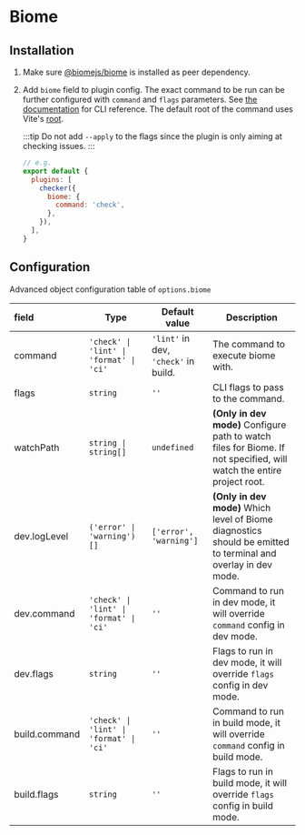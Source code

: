 # Biome

## Installation

1. Make sure [@biomejs/biome](https://www.npmjs.com/package/@biomejs/biome) is installed as peer dependency.

2. Add `biome` field to plugin config. The exact command to be run can be further configured with `command` and `flags` parameters. See [the documentation](https://biomejs.dev/reference/cli/) for CLI reference. The default root of the command uses Vite's [root](https://vitejs.dev/config/#root).

   :::tip
   Do not add `--apply` to the flags since the plugin is only aiming at checking issues.
   :::

   ```js
   // e.g.
   export default {
     plugins: [
       checker({
         biome: {
           command: 'check',
         },
       }),
     ],
   }
   ```

## Configuration

Advanced object configuration table of `options.biome`

| field         | Type                                    | Default value                        | Description                                                                                                    |
| :------------ | --------------------------------------- | ------------------------------------ | -------------------------------------------------------------------------------------------------------------- |
| command       | `'check' \| 'lint' \| 'format' \| 'ci'` | `'lint'` in dev, `'check'` in build. | The command to execute biome with.                                                                             |
| flags         | `string`                                | `''`                                 | CLI flags to pass to the command.                                                                              |
| watchPath     | `string \| string[]`                    | `undefined`                          | **(Only in dev mode)** Configure path to watch files for Biome. If not specified, will watch the entire project root. |
| dev.logLevel  | `('error' \| 'warning')[]`              | `['error', 'warning']`               | **(Only in dev mode)** Which level of Biome diagnostics should be emitted to terminal and overlay in dev mode. |
| dev.command   | `'check' \| 'lint' \| 'format' \| 'ci'` | `''`                                 | Command to run in dev mode, it will override `command` config in dev mode.                                     |
| dev.flags     | `string`                                | `''`                                 | Flags to run in dev mode, it will override `flags` config in dev mode.                                         |
| build.command | `'check' \| 'lint' \| 'format' \| 'ci'` | `''`                                 | Command to run in build mode, it will override `command` config in build mode.                                 |
| build.flags   | `string`                                | `''`                                 | Flags to run in build mode, it will override `flags` config in build mode.                                     |
